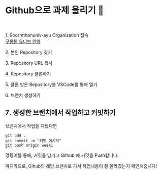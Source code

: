 Github으로 과제 올리기 🥲
=

<br />

1️. 9oormthonuniv-ayu Organization 접속
</br>
<a href="https://github.com/9oormthonuniv-ayu">구름톤 유니브 안양</a>

2️. 본인 Repository 찾기


3️. Repository URL 복사


4️. Repository 클론하기


5️. 클론 받은 Repository를 VSCode를 통해 열기


6️. 브랜치 생성하기


7️. 생성한 브랜치에서 작업하고 커밋하기
-

 브랜치에서 작업을 다했다면

```shell
git add .
git commit -m "커밋 메시지"
git push origin week1
```
명령어를 통해, 커밋을 남기고 Github 에 커밋을 Push합니다.

마지막으로, Gihub의 해당 브랜치로 가서 작업내용이 잘 올라갔는지 확인해줍니다!
